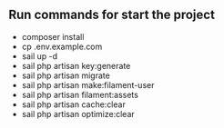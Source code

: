 ## Run commands for start the project 

- composer install 
- cp .env.example.com
- sail up -d 
- sail php artisan key:generate
- sail php artisan migrate
- sail php artisan make:filament-user
- sail php artisan filament:assets
- sail php artisan cache:clear
- sail php artisan optimize:clear
